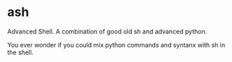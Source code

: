 # ash

Advanced Shell. A combination of good old sh and advanced python.

You ever wonder if you could mix python commands and syntanx with sh in the shell.
